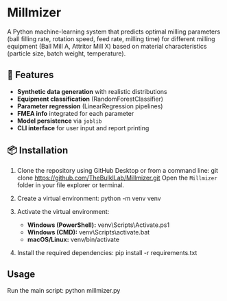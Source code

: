 # Millmizer

A Python machine-learning system that predicts optimal milling parameters (ball filling rate, rotation speed, feed rate, milling time) for different milling equipment (Ball Mill A, Attritor Mill X) based on material characteristics (particle size, batch weight, temperature).

## 🚀 Features

- **Synthetic data generation** with realistic distributions  
- **Equipment classification** (RandomForestClassifier)  
- **Parameter regression** (LinearRegression pipelines)  
- **FMEA info** integrated for each parameter  
- **Model persistence** via `joblib`  
- **CLI interface** for user input and report printing  

## 📦 Installation

1. Clone the repository using GitHub Desktop or from a command line:
   git clone https://github.com/TheBulklLab/Millmizer.git
   Open the `Millmizer` folder in your file explorer or terminal.

2. Create a virtual environment:
   python -m venv venv

3. Activate the virtual environment:
   - **Windows (PowerShell):** venv\Scripts\Activate.ps1
   - **Windows (CMD):** venv\Scripts\activate.bat
   - **macOS/Linux:** venv/bin/activate

4. Install the required dependencies:
   pip install -r requirements.txt

## Usage
Run the main script:
python millmizer.py
